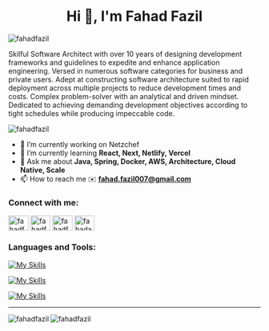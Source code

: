 <h1 align="center">Hi 👋, I'm Fahad Fazil</h1>
<p align="left"> <img src="https://komarev.com/ghpvc/?username=fahadfazil&label=Profile%20views&color=0e75b6&style=flat" alt="fahadfazil" /> </p>
<p align="left">Skilful Software Architect with over 10 years of designing development frameworks and guidelines to expedite and enhance application engineering. Versed in numerous software categories for business and private users. Adept at constructing software architecture suited to rapid deployment across multiple projects to reduce development times and costs. Complex problem-solver with an analytical and driven mindset. Dedicated to achieving demanding development objectives according to tight schedules while producing impeccable code.</p>
<p align="left"> <img src="https://github-profile-trophy.vercel.app/?username=fahadfazil&row=1" alt="fahadfazil" /></a> </p>

- 🔭 I’m currently working on Netzchef
- 🌱 I’m currently learning **React, Next, Netlify, Vercel**
- 💬 Ask me about **Java, Spring, Docker, AWS, Architecture, Cloud Native, Scale**
- 📫 How to reach me ✉️ **fahad.fazil007@gmail.com**


<h3 align="left">Connect with me:</h3>
<p align="left">
<a href="https://twitter.com/fahadfazil" target="blank"><img align="center" src="https://raw.githubusercontent.com/rahuldkjain/github-profile-readme-generator/master/src/images/icons/Social/twitter.svg" alt="fahadfazil" height="30" width="40" /></a>
<a href="https://linkedin.com/in/fahadfazil" target="blank"><img align="center" src="https://raw.githubusercontent.com/rahuldkjain/github-profile-readme-generator/master/src/images/icons/Social/linked-in-alt.svg" alt="fahadfazil" height="30" width="40" /></a>
<a href="https://stackoverflow.com/users/2243023/fahad-fazil" target="blank"><img align="center" src="https://raw.githubusercontent.com/rahuldkjain/github-profile-readme-generator/master/src/images/icons/Social/stack-overflow.svg" alt="fahadfazil" height="30" width="40" /></a>
<a href="https://instagram.com/fahadafzil" target="blank"><img align="center" src="https://raw.githubusercontent.com/rahuldkjain/github-profile-readme-generator/master/src/images/icons/Social/instagram.svg" alt="fahadafzil" height="30" width="40" /></a>
</p>

<h3 align="left">Languages and Tools:</h3>

[![My Skills](https://skillicons.dev/icons?i=bash,github,idea,grafana,postman,mysql,postgres,mongodb,redis,stackoverflow)](https://skillicons.dev)

[![My Skills](https://skillicons.dev/icons?i=java,kotlin,hibernate,maven,spring,aws,azure,gcp,kubernetes,linux,nginx,rabbitmq)](https://skillicons.dev)

[![My Skills](https://skillicons.dev/icons?i=ts,react,materialui,nextjs,netlify)](https://skillicons.dev)


<hr/>


<p><img align="left" src="https://github-readme-stats-fawn-zeta.vercel.app/api/top-langs?username=fahadfazil&show_icons=true&hide=html,css,php&locale=en" alt="fahadfazil" /></p>
<p><img align="center" src="https://github-readme-stats-fawn-zeta.vercel.app/api?username=fahadfazil&show_icons=true&locale=en" alt="fahadfazil" /></p>

